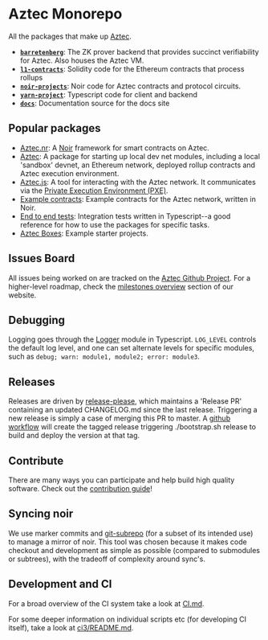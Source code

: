 # Aztec Monorepo

All the packages that make up [Aztec](https://docs.aztec.network).

- [**`barretenberg`**](/noir-projects): The ZK prover backend that provides succinct verifiability for Aztec. Also houses the Aztec VM.
- [**`l1-contracts`**](/l1-contracts): Solidity code for the Ethereum contracts that process rollups
- [**`noir-projects`**](/noir-projects): Noir code for Aztec contracts and protocol circuits.
- [**`yarn-project`**](/yarn-project): Typescript code for client and backend
- [**`docs`**](/docs): Documentation source for the docs site

## Popular packages

- [Aztec.nr](./noir-projects/aztec-nr/): A [Noir](https://noir-lang.org) framework for smart contracts on Aztec.
- [Aztec](./yarn-project/aztec/): A package for starting up local dev net modules, including a local 'sandbox' devnet, an Ethereum network, deployed rollup contracts and Aztec execution environment.
- [Aztec.js](./yarn-project/aztec.js/): A tool for interacting with the Aztec network. It communicates via the [Private Execution Environment (PXE)](./yarn-project/pxe/).
- [Example contracts](./noir-projects/noir-contracts/): Example contracts for the Aztec network, written in Noir.
- [End to end tests](./yarn-project/end-to-end/): Integration tests written in Typescript--a good reference for how to use the packages for specific tasks.
- [Aztec Boxes](./boxes/): Example starter projects.

## Issues Board

All issues being worked on are tracked on the [Aztec Github Project](https://github.com/orgs/AztecProtocol/projects/22). For a higher-level roadmap, check the [milestones overview](https://aztec.network/roadmap) section of our website.

## Debugging

Logging goes through the [Logger](yarn-project/foundation/src/log/) module in Typescript. `LOG_LEVEL` controls the default log level, and one can set alternate levels for specific modules, such as `debug; warn: module1, module2; error: module3`.

## Releases

Releases are driven by [release-please](https://github.com/googleapis/release-please), which maintains a 'Release PR' containing an updated CHANGELOG.md since the last release. Triggering a new release is simply a case of merging this PR to master. A [github workflow](https://github.com/AztecProtocol/aztec-packages/blob/master/.github/workflows/release-please.yml) will create the tagged release triggering ./bootstrap.sh release to build and deploy the version at that tag.

## Contribute

There are many ways you can participate and help build high quality software. Check out the [contribution guide](CONTRIBUTING.md)!

## Syncing noir

We use marker commits and [git-subrepo](https://github.com/ingydotnet/git-subrepo) (for a subset of its intended use) to manage a mirror of noir. This tool was chosen because it makes code checkout and development as simple as possible (compared to submodules or subtrees), with the tradeoff of complexity around sync's.

## Development and CI

For a broad overview of the CI system take a look at [CI.md](CI.md).

For some deeper information on individual scripts etc (for developing CI itself), take a look at [ci3/README.md](ci3/README.md).
